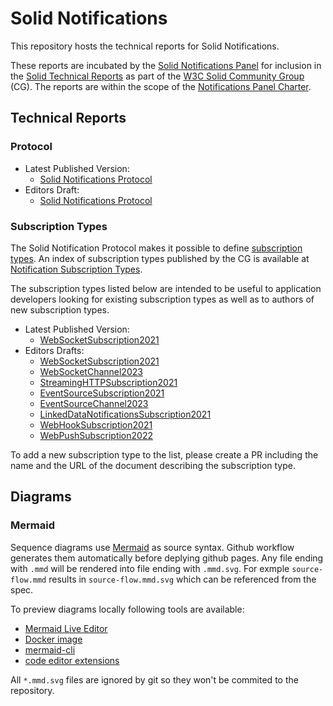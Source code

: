 # Solid Notifications

This repository hosts the technical reports for Solid Notifications.

These reports are incubated by the [Solid Notifications Panel](https://github.com/solid/notifications-panel) for inclusion in the [Solid Technical Reports](https://solidproject.org/TR/) as part of the [W3C Solid Community Group](https://www.w3.org/community/solid/) (CG). The reports are within the scope of the [Notifications Panel Charter](https://github.com/solid/process/blob/main/notifications-panel-charter.md).

## Technical Reports

### Protocol
* Latest Published Version:
  * [Solid Notifications Protocol](https://solidproject.org/TR/notifications-protocol)
* Editors Draft:
  * [Solid Notifications Protocol](https://solid.github.io/notifications/protocol)

### Subscription Types

The Solid Notification Protocol makes it possible to define [subscription types](https://solid.github.io/notifications/protocol#subscription-types). An index of subscription types published by the CG is available at [Notification Subscription Types](https://solidproject.org/TR/notification-subscription-types).

The subscription types listed below are intended to be useful to application developers looking for existing
subscription types as well as to authors of new subscription types.

* Latest Published Version:
  * [WebSocketSubscription2021](https://solidproject.org/TR/websocket-subscription-2021)
* Editors Drafts:
  * [WebSocketSubscription2021](https://solid.github.io/notifications/websocket-subscription-2021)
  * [WebSocketChannel2023](https://solid.github.io/notifications/websocket-channel-2023)
  * [StreamingHTTPSubscription2021](https://solid.github.io/notifications/streaming-http-subscription-2021)
  * [EventSourceSubscription2021](https://solid.github.io/notifications/eventsource-subscription-2021)
  * [EventSourceChannel2023](https://solid.github.io/notifications/eventsource-channel-2023)
  * [LinkedDataNotificationsSubscription2021](https://solid.github.io/notifications/linkeddatanotifications-subscription-2021)
  * [WebHookSubscription2021](https://github.com/solid/notifications/blob/main/webhook-subscription-2021.md)
  * [WebPushSubscription2022](https://solid.github.io/notifications/webpush-subscription-2022)

To add a new subscription type to the list, please create a PR including the name and the URL of the document describing the subscription type.





## Diagrams

### Mermaid

Sequence diagrams use [Mermaid](https://mermaid-js.github.io/mermaid/) as source syntax.
Github workflow generates them automatically before deplying github pages.
Any file ending with `.mmd` will be rendered into file ending with `.mmd.svg`.
For exmple `source-flow.mmd` results in `source-flow.mmd.svg` which can be referenced from the spec.

To preview diagrams locally following tools are available:

* [Mermaid Live Editor](https://mermaid-js.github.io/mermaid-live-editor/)
* [Docker image](https://hub.docker.com/r/matthewfeickert/mermaid-cli)
* [mermaid-cli](https://www.npmjs.com/package/@mermaid-js/mermaid-cli)
* [code editor extensions](https://github.com/mermaid-js/mermaid/blob/develop/docs/integrations.md#editor-plugins)

All `*.mmd.svg` files are ignored by git so they won't be commited to the repository.
